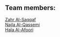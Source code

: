 ## Team members:
[Zahr Al-Saqqaf](https://github.com/ZGalsaqqaf)  
[Najla Al-Qassemi](https://github.com/Najla-88)  
[Hala Al-Afoori](https://github.com/HalaAlafoori)  
